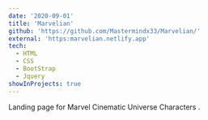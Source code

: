 ```yaml
---
date: '2020-09-01'
title: 'Marvelian'
github: 'https://github.com/Mastermindx33/Marvelian/'
external: 'https:marvelian.netlify.app'
tech:
  - HTML
  - CSS
  - BootStrap
  - Jquery
showInProjects: true
---
```


Landing page for Marvel Cinematic Universe Characters .
